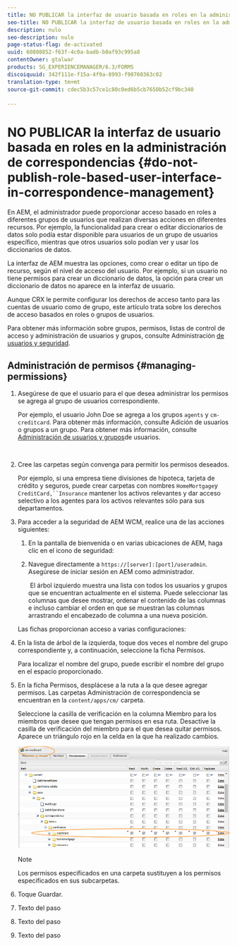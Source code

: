 ```yaml
---
title: NO PUBLICAR la interfaz de usuario basada en roles en la administración de correspondencias
seo-title: NO PUBLICAR la interfaz de usuario basada en roles en la administración de correspondencias
description: nulo
seo-description: nulo
page-status-flag: de-activated
uuid: 60808852-f63f-4c0a-badb-b0af93c995a8
contentOwner: gtalwar
products: SG_EXPERIENCEMANAGER/6.3/FORMS
discoiquuid: 342f111e-f15a-4f9a-8993-f90760363c02
translation-type: tm+mt
source-git-commit: cdec5b3c57ce1c80c0ed6b5cb7650b52cf9bc340

---
```



# NO PUBLICAR la interfaz de usuario basada en roles en la administración de correspondencias {#do-not-publish-role-based-user-interface-in-correspondence-management}

En AEM, el administrador puede proporcionar acceso basado en roles a diferentes grupos de usuarios que realizan diversas acciones en diferentes recursos. Por ejemplo, la funcionalidad para crear o editar diccionarios de datos solo podía estar disponible para usuarios de un grupo de usuarios específico, mientras que otros usuarios solo podían ver y usar los diccionarios de datos.

La interfaz de AEM muestra las opciones, como crear o editar un tipo de recurso, según el nivel de acceso del usuario. Por ejemplo, si un usuario no tiene permisos para crear un diccionario de datos, la opción para crear un diccionario de datos no aparece en la interfaz de usuario.

Aunque CRX le permite configurar los derechos de acceso tanto para las cuentas de usuario como de grupo, este artículo trata sobre los derechos de acceso basados en roles o grupos de usuarios.

Para obtener más información sobre grupos, permisos, listas de control de acceso y administración de usuarios y grupos, consulte Administración [de usuarios y seguridad](/help/sites-administering/security.md).

## Administración de permisos {#managing-permissions}

1. Asegúrese de que el usuario para el que desea administrar los permisos se agrega al grupo de usuarios correspondiente.

   Por ejemplo, el usuario John Doe se agrega a los grupos `agents` y `cm-creditcard`. Para obtener más información, consulte Adición de usuarios o grupos a un grupo. Para obtener más información, consulte [Administración de usuarios y grupos](/help/communities/users.md)de usuarios.

   ![]()

1. Cree las carpetas según convenga para permitir los permisos deseados.

   Por ejemplo, si una empresa tiene divisiones de hipoteca, tarjeta de crédito y seguros, puede crear carpetas con nombres `HomeMortgage`y `CreditCard,``Insurance` mantener los activos relevantes y dar acceso selectivo a los agentes para los activos relevantes sólo para sus departamentos.

1. Para acceder a la seguridad de AEM WCM, realice una de las acciones siguientes:

   1. En la pantalla de bienvenida o en varias ubicaciones de AEM, haga clic en el icono de seguridad:

   1. Navegue directamente a `https://[server]:[port]/useradmin`. Asegúrese de iniciar sesión en AEM como administrador.

      ![]()
   El árbol izquierdo muestra una lista con todos los usuarios y grupos que se encuentran actualmente en el sistema. Puede seleccionar las columnas que desee mostrar, ordenar el contenido de las columnas e incluso cambiar el orden en que se muestran las columnas arrastrando el encabezado de columna a una nueva posición.

   Las fichas proporcionan acceso a varias configuraciones:

1. En la lista de árbol de la izquierda, toque dos veces el nombre del grupo correspondiente y, a continuación, seleccione la ficha Permisos.

   Para localizar el nombre del grupo, puede escribir el nombre del grupo en el espacio proporcionado.

1. En la ficha Permisos, desplácese a la ruta a la que desee agregar permisos. Las carpetas Administración de correspondencia se encuentran en la `content/apps/cm/` carpeta.

   Seleccione la casilla de verificación en la columna Miembro para los miembros que desee que tengan permisos en esa ruta. Desactive la casilla de verificación del miembro para el que desea quitar permisos. Aparece un triángulo rojo en la celda en la que ha realizado cambios.

   ![useradmin-creditcard](assets/useradmin-creditcard.png)

   >[!NOTE]
   >
   >Los permisos especificados en una carpeta sustituyen a los permisos especificados en sus subcarpetas.

1. Toque Guardar.
1. Texto del paso
1. Texto del paso
1. Texto del paso

